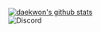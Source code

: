 [![daekwon's github stats](https://github-readme-stats.vercel.app/api?username=eunwoo1104&theme=dark)](https://github.com/Daekwon0609/)  
![Discord](https://discord.c99.nl/widget/theme-4/720112607268307004.png)  
